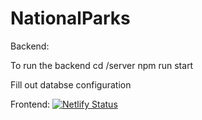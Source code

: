# NationalParks

Backend:

To run the backend
cd /server
npm run start

Fill out databse configuration


Frontend:
[![Netlify Status](https://api.netlify.com/api/v1/badges/02730830-e935-4541-8925-422714463914/deploy-status)](https://app.netlify.com/sites/nat-parks/deploys)